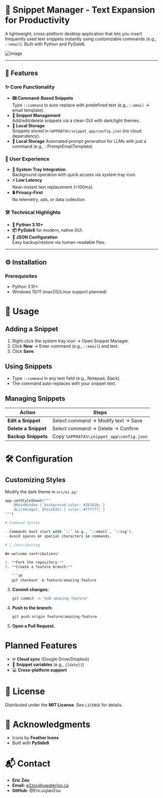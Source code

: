 # 🚀 Snippet Manager - Text Expansion for Productivity

A lightweight, cross-platform desktop application that lets you insert frequently used text snippets instantly using customizable commands (e.g., `::email`). Built with Python and PySide6.

![image](https://github.com/user-attachments/assets/ca54d804-f624-4a03-b8ba-a5048660ecc4)


---

## 🌟 Features

### ✨ Core Functionality
- **⌨️ Command-Based Snippets**  
  Type `::command` to auto-replace with predefined text (e.g., `::email` → email template).
- **📂 Snippet Management**  
  Add/edit/delete snippets via a clean GUI with dark/light themes.
- **📁 Local Storage**  
  Snippets stored in `%APPDATA%/snippet_app/config.json` (no cloud dependency).
- **📁 Local Storage**
  Automated prompt generation for LLMs with just a command (e.g., ::PromptEmailTemplate)

### 🎨 User Experience
- **🎯 System Tray Integration**  
  Background operation with quick access via system tray icon.
- **⚡ Low Latency**  
  Near-instant text replacement (<100ms).
- **🔒 Privacy-First**  
  No telemetry, ads, or data collection.

### 🛠️ Technical Highlights
- **🐍 Python 3.10+**  
- **📦 PySide6** for modern, native GUI.
- **🔧 JSON Configuration**  
  Easy backup/restore via human-readable files.

---

## ⚙️ Installation

### Prerequisites
- Python 3.10+
- Windows 10/11 (macOS/Linux support planned)

# 🚦 Usage  

## Adding a Snippet  
1. Right-click the system tray icon → Open Snippet Manager.  
2. Click **New** → Enter command (e.g., `::email`) and text.  
3. Click **Save**.  

## Using Snippets  
- Type `::command` in any text field (e.g., Notepad, Slack).  
- The command auto-replaces with your snippet text.  

## Managing Snippets  

| Action             | Steps                                     |
|--------------------|-------------------------------------------|
| **Edit a Snippet** | Select command → Modify text → Save      |
| **Delete a Snippet** | Select command → Delete → Confirm      |
| **Backup Snippets** | Copy `%APPDATA%\snippet_app\config.json` |

# 🛠️ Configuration  

## Customizing Styles  
Modify the dark theme in `src/ui.py`:  

```python
app.setStyleSheet("""
    QMainWindow { background-color: #2b2b2b; }
    QListWidget, QTextEdit { color: #ffffff; }
""")

# Command Syntax

- Commands must start with `::` (e.g., `::email`, `::sig`).
- Avoid spaces or special characters in commands.

# 🤝 Contributing

We welcome contributions!

1. **Fork the repository.**
2. **Create a feature branch:**

   ```sh
   git checkout -b feature/amazing-feature
   ```

3. **Commit changes:**

   ```sh
   git commit -m "Add amazing feature"
   ```

4. **Push to the branch:**

   ```sh
   git push origin feature/amazing-feature
   ```

5. **Open a Pull Request.**

# Planned Features

- 🌐 **Cloud sync** (Google Drive/Dropbox)
- 🔧 **Snippet variables** (e.g., `{{date}}`)
- 💻 **Cross-platform support**

# 📜 License

Distributed under the **MIT License**. See `LICENSE` for details.

# 🙏 Acknowledgments

- Icons by **Feather Icons**
- Built with **PySide6**

# 📬 Contact

- **Eric Zou**
- **Email:** e2zou@uwaterloo.ca
- **GitHub:** @EricJujianZou

